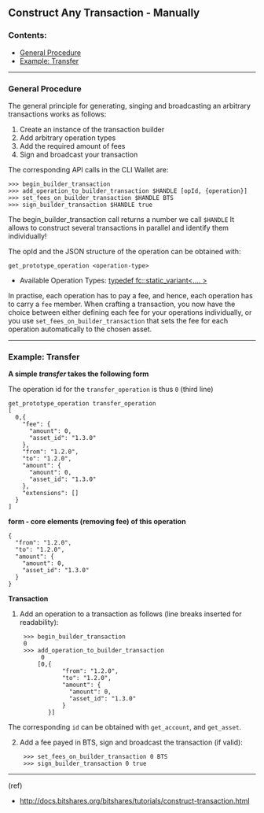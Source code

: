 ## Construct Any Transaction - Manually

### Contents:
- [General Procedure](/developers/7_tutorials/trn_construct_transaction.md#general-procedure)
- [Example: Transfer](/developers/7_tutorials/trn_construct_transaction.md#example-transfer)

***

### General Procedure

The general principle for generating, singing and broadcasting an arbitrary transactions works as follows:

1. Create an instance of the transaction builder
1. Add arbitrary operation types
1. Add the required amount of fees
1. Sign and broadcast your transaction

The corresponding API calls in the CLI Wallet are:

    >>> begin_builder_transaction
    >>> add_operation_to_builder_transaction $HANDLE [opId, {operation}]
    >>> set_fees_on_builder_transaction $HANDLE BTS
    >>> sign_builder_transaction $HANDLE true

The begin_builder_transaction call returns a number we call `$HANDLE` It allows to construct several transactions in parallel and identify them individually!

The opId and the JSON structure of the operation can be obtained with:

    get_prototype_operation <operation-type>

- Available Operation Types: [typedef fc::static_variant<.... >](https://bitshares.org/doxygen/group__operations.html#ga0d0e4b3acdc5551c9e1f0ac0d11fce40)

In practise, each operation has to pay a fee, and hence, each operation has to carry a `fee` member. When crafting a transaction, you now have the choice between either defining each fee for your operations individually, or you use `set_fees_on_builder_transaction` that sets the fee for each operation automatically to the chosen asset.

***

### Example: Transfer

**A simple _transfer_ takes the following form**

The operation id for the `transfer_operation` is thus `0` (third line) 

    get_prototype_operation transfer_operation
    [
      0,{
        "fee": {
          "amount": 0,
          "asset_id": "1.3.0"
        },
        "from": "1.2.0",
        "to": "1.2.0",
        "amount": {
          "amount": 0,
          "asset_id": "1.3.0"
        },
        "extensions": []
      }
    ]

**form - core elements (removing fee) of this operation**

    {
      "from": "1.2.0",
      "to": "1.2.0",
      "amount": {
        "amount": 0,
        "asset_id": "1.3.0"
      }
    }

**Transaction**

1. Add an operation to a transaction as follows (line breaks inserted for readability):

        >>> begin_builder_transaction
        0
        >>> add_operation_to_builder_transaction
             0
            [0,{
                   "from": "1.2.0",
                   "to": "1.2.0",
                   "amount": {
                     "amount": 0,
                     "asset_id": "1.3.0"
                   }
               }]

The corresponding `id` can be obtained with `get_account`, and `get_asset`.

2. Add a fee payed in BTS, sign and broadcast the transaction (if valid):

        >>> set_fees_on_builder_transaction 0 BTS
        >>> sign_builder_transaction 0 true

    
***

(ref)

- http://docs.bitshares.org/bitshares/tutorials/construct-transaction.html

